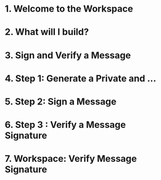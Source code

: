 # 1. Welcome to the Workspace
# 2. What will I build?
# 3. Sign and Verify a Message
# 4. Step 1: Generate a Private and ...
# 5. Step 2: Sign a Message
# 6. Step 3 : Verify a Message Signature
# 7. Workspace: Verify Message Signature


